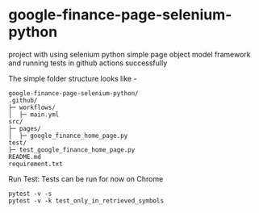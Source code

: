 # google-finance-page-selenium-python
project with using selenium python simple page object model framework and running tests in github actions successfully

The simple folder structure looks like - 
```
google-finance-page-selenium-python/
.github/
├─ workflows/
│  ├─ main.yml
src/
├─ pages/
│  ├─ google_finance_home_page.py
test/
├─ test_google_finance_home_page.py
README.md
requirement.txt
```


Run Test:
Tests can be run for now on Chrome
```
pytest -v -s
pytest -v -k test_only_in_retrieved_symbols
```


